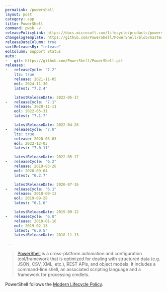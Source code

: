 ```yaml
---
permalink: /powershell
layout: post
category: app
title: PowerShell
command: pwsh -v
releasePolicyLink: https://docs.microsoft.com/lifecycle/products/powershell
changelogTemplate: https://github.com/PowerShell/PowerShell/blob/master/CHANGELOG/__RELEASE_CYCLE__.md
releaseDateColumn: true
sortReleasesBy: "release"
eolColumn: Support Status
auto:
-   git: https://github.com/PowerShell/PowerShell.git
releases:
-   releaseCycle: "7.2"
    lts: true
    release: 2021-11-05
    eol: 2024-11-30
    latest: "7.2.4"

    latestReleaseDate: 2022-05-17
-   releaseCycle: "7.1"
    release: 2020-11-11
    eol: 2022-05-31
    latest: "7.1.7"

    latestReleaseDate: 2022-04-26
-   releaseCycle: "7.0"
    lts: true
    release: 2020-03-03
    eol: 2022-12-03
    latest: "7.0.11"

    latestReleaseDate: 2022-05-17
-   releaseCycle: "6.2"
    release: 2019-03-28
    eol: 2020-09-04
    latest: "6.2.7"

    latestReleaseDate: 2020-07-16
-   releaseCycle: "6.1"
    release: 2018-09-13
    eol: 2019-09-28
    latest: "6.1.6"

    latestReleaseDate: 2019-09-12
-   releaseCycle: "6.0"
    release: 2018-01-10
    eol: 2019-02-13
    latest: "6.0.5"
    latestReleaseDate: 2018-11-13

---
```


> [PowerShell](https://aka.ms/powershell)  is a cross-platform automation and configuration tool/framework that is optimized for dealing with structured data (e.g. JSON, CSV, XML, etc.), REST APIs, and object models. It includes a command-line shell, an associated scripting language and a framework for processing cmdlets.

PowerShell follows the [Modern Lifecycle Policy](https://docs.microsoft.com/powershell/scripting/powershell-support-lifecycle).
